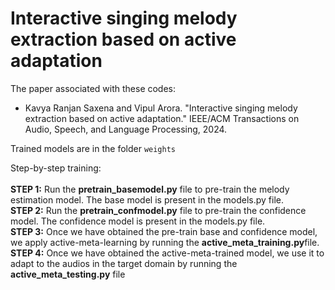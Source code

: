 # **Interactive singing melody extraction based on active adaptation**

The paper associated with these codes:
- Kavya Ranjan Saxena and Vipul Arora. "Interactive singing melody extraction based on active adaptation." IEEE/ACM Transactions on Audio, Speech, and Language Processing, 2024.

Trained models are in the folder `weights`

Step-by-step training: <br /> <br />
**STEP 1:** Run the **pretrain_basemodel.py** file to pre-train the melody estimation model. The base model is present in the models.py file. <br />
**STEP 2:** Run the **pretrain_confmodel.py** file to pre-train the confidence model. The confidence model is present in the models.py file. <br />
**STEP 3:** Once we have obtained the pre-train base and confidence model, we apply active-meta-learning by running the **active_meta_training.py**file. <br />
**STEP 4:** Once we have obtained the active-meta-trained model, we use it to adapt to the audios in the target domain by running the **active_meta_testing.py** file <br />
